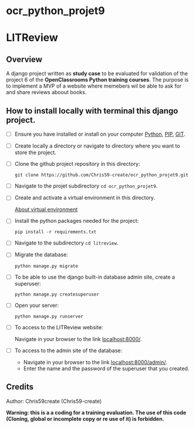 # ocr_python_projet9
# LITReview
## Overview
A django project written as **study case** to be evaluated for validation of the project 6 of the **OpenClassrooms Python training courses**. The purpose is to implement a MVP of a website where memebers wil be able to ask for and share reviews aboout books.
               
## How to install locally with terminal this django project.

- [ ] Ensure you have installed or install on your computer
[Python](https://www.python.org/), 
[PIP](https://pypi.org/project/pip/), 
[GIT](https://git-scm.com/).
- [ ] Create locally a directory or navigate to directory where you want to 
  store the project. 
- [ ] Clone the github project repository in this directory:

    ```git clone https://github.com/Chris59-create/ocr_python_projet9.git```

- [ ] Navigate to the projet subdirectory `cd ocr_python_projet9`.
      
- [ ] Create and activate a virtual environment in this directory.

    [About virtual environment](https://medium.com/codex/python-version-management-with-pyenv-and-pyenv-virtualenv-linux-ecd6578b7bbf)


- [ ] Install the python packages needed for the project:

   ```pip install -r requirements.txt```

- [ ] Navigate to the subdirectory `cd litreview`.

- [ ] Migrate the database:

    ```python manage.py migrate```

- [ ] To be able to use the django built-in database admin site, create a superuser:

    ```python manage.py createsuperuser```

- [ ] Open your server:

    ```python manage.py runserver```
    
- [ ] To access to the LITReview website:

    Navigate in your browser to the link [localhost:8000/](http://localhost:8000/).
      
- [ ] To access to the admin site of the database:
    - Navigate in your browser to the link [localhost:8000/admin/](http://localhost:8000/admin/).
    - Enter the name and the password of the superuser that you created.
      

      


## Credits
Author: Chris59create (Chris59-create)

**Warning: this is a a coding for a training evaluation. The use of this code (Cloning, global or incomplete copy or re use of it) is forbidden.**
